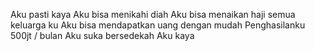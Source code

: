 Aku pasti kaya
Aku bisa menikahi diah
Aku bisa menaikan haji semua keluarga ku
Aku bisa mendapatkan uang dengan mudah
Penghasilanku 500jt / bulan
Aku suka bersedekah
Aku kaya
